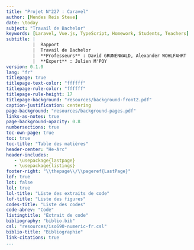 ```yaml
---
title: "Projet N°227 : Caravel"
author: [Mendes Reis Steve]
date: \today
subject: "Travail de Bachelor"
keywords: [Laravel, Vue.js, TypeScript, Homework, Students, Teachers]
subtitle: | 
          |  Rapport
          |  Travail de Bachelor
          |  **Professeurs** : David GRUNENWALD, Alexander WOHLFAHRT
          |  **Expert** : Julien M'POY
version: 0.1.0
lang: "fr"
titlepage: true
titlepage-text-color: "ffffff"
titlepage-rule-color: "ffffff"
titlepage-rule-height: 17
titlepage-background: "resources/background-front2.pdf"
caption-justification: centering
page-background: "resources/background-pages.pdf"
links-as-notes: true
page-background-opacity: 0.8
numbersections: true
toc-own-page: true
toc: true
toc-title: "Table des matières"
header-center: "He-Arc"
header-includes:
   - \usepackage{lastpage}
   - \usepackage{listings}
footer-right: "\\thepage\\/\\pageref{LastPage}"
lof: true
lot: false
lol: true
lol-title: "Liste des extraits de code"
lof-title: "Liste des figures"
codes-title: "Liste des codes"
code-abrev: "Code"
listingtitle: "Extrait de code"
bibliography: "biblio.bib"
csl: "resources/iso690-numeric-fr.csl"
biblio-title: "Bibliographie"
link-citations: true
...
```

